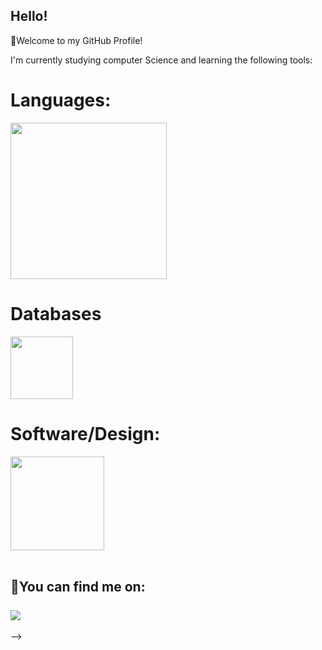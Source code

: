 ## Hello!

<p>🚀Welcome to my GitHub Profile!</p>

<p>I'm currently studying computer Science and learning the following tools: </p>
<h1>Languages:</h1>  
<img src="https://skillicons.dev/icons?i=python,javascript,java,html,css" width="250"/> 

<h1>Databases</h1>  
<img src="https://skillicons.dev/icons?i=mysql,mssql" width="100"/>  

<h1>Software/Design:</h1>  
<img src="https://skillicons.dev/icons?i=windows,linux,figma" width="150"/>  
<br>
  <br>

<h2>🔎You can find me on:
<br>
  <br>
<div>
<a href="https://www.linkedin.com/in/anacesantos" target="_blank"><img loading="lazy" src="https://img.shields.io/badge/-LinkedIn-%230077B5?style=for-the-badge&logo=linkedin&logoColor=white" target="_blank"></a>
</div> </h2>
-->
